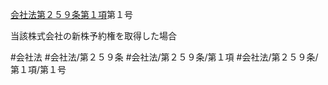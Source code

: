 [会社法第２５９条第１項](会社法＿＿＿＿第２５９条第１項)第１号

当該株式会社の新株予約権を取得した場合


#会社法
#会社法/第２５９条
#会社法/第２５９条/第１項
#会社法/第２５９条/第１項/第１号
